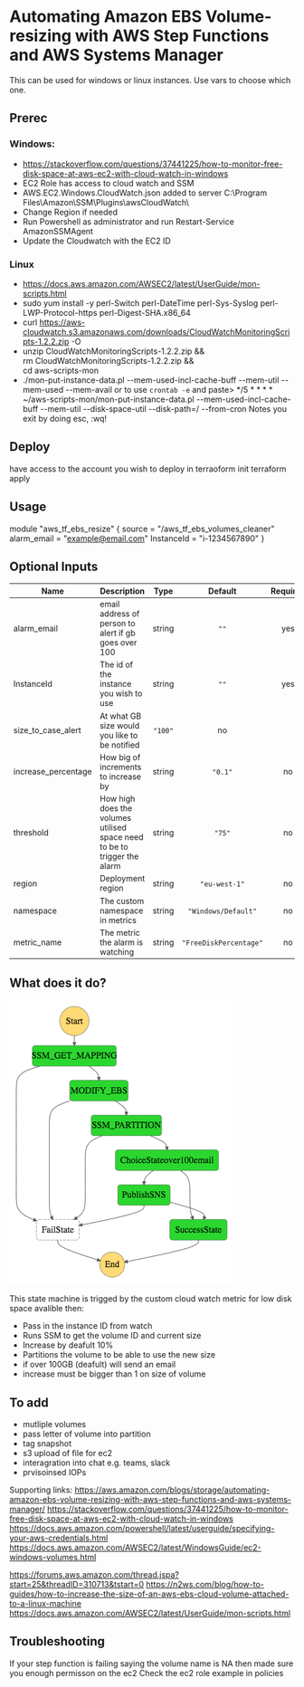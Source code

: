 
# Automating Amazon EBS Volume-resizing with AWS Step Functions and AWS Systems Manager

This can be used for windows or linux instances. Use vars to choose which one.

## Prerec
### Windows:
* https://stackoverflow.com/questions/37441225/how-to-monitor-free-disk-space-at-aws-ec2-with-cloud-watch-in-windows
* EC2 Role has access to cloud watch and SSM
* AWS.EC2.Windows.CloudWatch.json added to server  C:\Program Files\Amazon\SSM\Plugins\awsCloudWatch\
* Change Region if needed
* Run Powershell as administrator and run Restart-Service AmazonSSMAgent
* Update the Cloudwatch with the EC2 ID

### Linux
* https://docs.aws.amazon.com/AWSEC2/latest/UserGuide/mon-scripts.html
* sudo yum install -y perl-Switch perl-DateTime perl-Sys-Syslog perl-LWP-Protocol-https perl-Digest-SHA.x86_64
* curl https://aws-cloudwatch.s3.amazonaws.com/downloads/CloudWatchMonitoringScripts-1.2.2.zip -O
* unzip CloudWatchMonitoringScripts-1.2.2.zip && \
  rm CloudWatchMonitoringScripts-1.2.2.zip && \
  cd aws-scripts-mon
* ./mon-put-instance-data.pl --mem-used-incl-cache-buff --mem-util --mem-used --mem-avail
or to use ``crontab -e`` and paste>  */5 * * * * ~/aws-scripts-mon/mon-put-instance-data.pl --mem-used-incl-cache-buff --mem-util --disk-space-util --disk-path=/ --from-cron
Notes you exit by doing esc, :wq!



## Deploy

have access to the account you wish to deploy in
terraoform init
terraform apply


## Usage

module "aws_tf_ebs_resize" {
  source = "/aws_tf_ebs_volumes_cleaner"
  alarm_email = "example@email.com"
  InstanceId = "i-1234567890"
}


## Optional Inputs

| Name | Description | Type | Default | Required |
|------|-------------|:----:|:-----:|:-----:|
| alarm\_email| email address of person to alert if gb goes over 100| string | `""` | yes |
| InstanceId | The id of the instance you wish to use| string | `""` | yes |
| size\_to\_case\_alert | At what GB size would you like to be notified | `"100"` | no |
| increase\_percentage | How big of increments to increase by| string | `"0.1"` | no |
| threshold | How high does the volumes utilised space need to be to trigger the alarm| string | `"75"` | no |
| region | Deployment region| string | `"eu-west-1"` | no |
| namespace | The custom namespace in metrics| string | `"Windows/Default"` | no |
| metric_name | The metric the alarm is watching| string | `"FreeDiskPercentage"` | no |



## What does it do?
![Alt text](mod/stepfunctions_graph.png?raw=true)

This state machine is trigged by the custom cloud watch metric for low disk space avalible then:
* Pass in the instance ID from watch
* Runs SSM to get the volume ID and current size
* Increase by deafult 10% 
* Partitions the volume to be able to use the new size
* if over 100GB (deafult) will send an email
* increase must be bigger than 1 on size of volume


## To add

* mutliple volumes
* pass letter of volume into partition
* tag snapshot
* s3 upload of file for ec2
* interagration into chat e.g. teams, slack
* prvisoinsed IOPs

Supporting links:
https://aws.amazon.com/blogs/storage/automating-amazon-ebs-volume-resizing-with-aws-step-functions-and-aws-systems-manager/
https://stackoverflow.com/questions/37441225/how-to-monitor-free-disk-space-at-aws-ec2-with-cloud-watch-in-windows
https://docs.aws.amazon.com/powershell/latest/userguide/specifying-your-aws-credentials.html
https://docs.aws.amazon.com/AWSEC2/latest/WindowsGuide/ec2-windows-volumes.html

https://forums.aws.amazon.com/thread.jspa?start=25&threadID=310713&tstart=0
https://n2ws.com/blog/how-to-guides/how-to-increase-the-size-of-an-aws-ebs-cloud-volume-attached-to-a-linux-machine
https://docs.aws.amazon.com/AWSEC2/latest/UserGuide/mon-scripts.html

## Troubleshooting
If your step function is failing saying the volume name is NA then made sure you enough permisson on the ec2
Check the ec2 role example in policies
